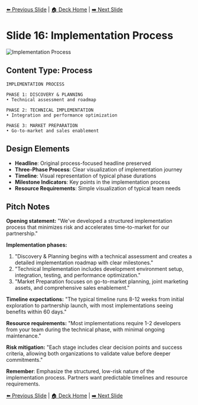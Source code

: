 <!-- Navigation Header -->
[⬅️ Previous Slide](slide15_simplified.md) | [🏠 Deck Home](../README.md) | [➡️ Next Slide](slide17_simplified.md)

# Slide 16: Implementation Process

![Implementation Process](../images/slide16.png)

## Content Type: Process

```
IMPLEMENTATION PROCESS

PHASE 1: DISCOVERY & PLANNING
• Technical assessment and roadmap

PHASE 2: TECHNICAL IMPLEMENTATION
• Integration and performance optimization

PHASE 3: MARKET PREPARATION
• Go-to-market and sales enablement
```

## Design Elements

- **Headline**: Original process-focused headline preserved
- **Three-Phase Process**: Clear visualization of implementation journey
- **Timeline**: Visual representation of typical phase durations
- **Milestone Indicators**: Key points in the implementation process
- **Resource Requirements**: Simple visualization of typical team needs

## Pitch Notes

**Opening statement:**
"We've developed a structured implementation process that minimizes risk and accelerates time-to-market for our partnership."

**Implementation phases:**
1. "Discovery & Planning begins with a technical assessment and creates a detailed implementation roadmap with clear milestones."
2. "Technical Implementation includes development environment setup, integration, testing, and performance optimization."
3. "Market Preparation focuses on go-to-market planning, joint marketing assets, and comprehensive sales enablement."

**Timeline expectations:**
"The typical timeline runs 8-12 weeks from initial exploration to partnership launch, with most implementations seeing benefits within 60 days."

**Resource requirements:**
"Most implementations require 1-2 developers from your team during the technical phase, with minimal ongoing maintenance."

**Risk mitigation:**
"Each stage includes clear decision points and success criteria, allowing both organizations to validate value before deeper commitments."

**Remember**: Emphasize the structured, low-risk nature of the implementation process. Partners want predictable timelines and resource requirements.

<!-- Navigation Footer -->
[⬅️ Previous Slide](slide15_simplified.md) | [🏠 Deck Home](../README.md) | [➡️ Next Slide](slide17_simplified.md)